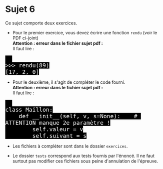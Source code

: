 # Sujet 6

Ce sujet comporte deux exercices.

- Pour le premier exercice, vous devez écrire une fonction `rendu` (voir le PDF ci-joint)  
**Attention : erreur dans le fichier sujet pdf :**  
Il faut lire :  
<pre><code style="background-color:black;color:white;width:100%;font-size: large;">  
>>> rendu(89)
[17, 2, 0]
</code></pre>

- Pour le deuxième, il s'agit de compléter le code fourni.  
**Attention : erreur dans le fichier sujet pdf :**  
Il faut lire :  
<pre><code style="background-color:black;color:white;width:100%;font-size: large;">  
class Maillon:
    def __init__(self, v, s=None):    # ATTENTION manque 2e paramètre !
        self.valeur = v
        self.suivant = s
</code></pre>

 - Les fichiers à compléter sont dans le dossier `exercices`.

- Le dossier `tests` correspond aux tests fournis par l'énoncé.
Il ne faut surtout pas modifier ces fichiers sous peine d'annulation de l'épreuve.
